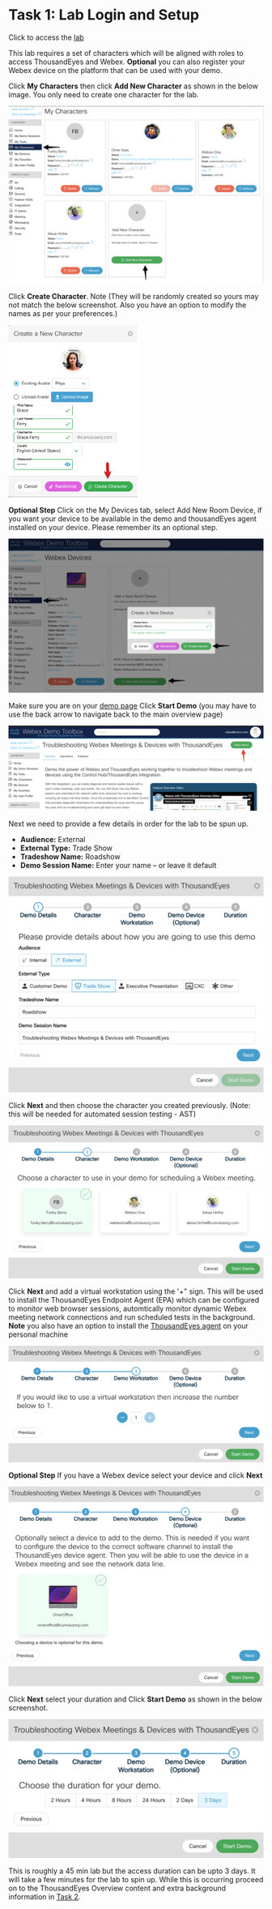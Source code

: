 # Task 1: Lab Login and Setup

Click to access the [lab](https://demotoolbox.cat-dcloud.com/)

<!-- Click **Explore** as shown in the screenshot below to begin your adventure with Hybrid Work monitoring using the ThousandEyes Endpoint Agent -->

<!-- ![dCloud eXpo Login Page](./assets/task1/dCloud-login-page.png) -->

<!-- * Enter your Email Address -->
<!-- * Click to Agree to the terms and conditions -->
<!-- * Click Continue -->

<!-- Click Launch to start the **Troubleshooting Webex Meetings with Thousandeyes - Instant Demo** lab -->

<!-- ![Launch dCloud Lab](./assets/task1/launch-dCloud-lab.png) -->

This lab requires a set of characters which will be aligned with roles to access ThousandEyes and Webex. **Optional** you can also register your Webex device on the platform that can be used with your demo.

Click **My Characters** then click **Add New Character** as shown in the below image. You only need to create one character for the lab.

![Demo Characters](./assets/task1/demo-characters.png)

Click **Create Character**.  Note (They will be randomly created so yours may not match the below screenshot. Also you have an option to modify the names as per your preferences.)

![Create Character](./assets/task1/create-character.png)

**Optional Step** Click on the My Devices tab, select Add New Room Device, if you want your device to be available in the demo and thousandEyes agent installed on your device. Please remember its an optional step.

![Create Devices](./assets/task1/demo-devices.png)

Make sure you are on your [demo page](https://demotoolbox.cat-dcloud.com/demo/demo-troubleshooting-with-webex-and-thousandeyes) Click **Start Demo** (you may have to use the back arrow to navigate back to the main overview page)

![Start Demo](./assets/task1/start-demo.png)

Next we need to provide a few details in order for the lab to be spun up.

* **Audience:** External
* **External Type:** Trade Show
* **Tradeshow Name:** Roadshow
* **Demo Session Name:** Enter your name – or leave it default

![Demo Details](./assets/task1/demo-details.png)

Click **Next** and then choose the character you created previously.
(Note: this will be needed for automated session testing - AST)

![Demo Webex Character](./assets/task1/demo-webex-character.png)

Click **Next** and add a virtual workstation using the '+" sign. This will be used to install the ThousandEyes Endpoint Agent (EPA) which can be configured to monitor web browser sessions, automtically monitor dynamic Webex meeting network connections and run scheduled tests in the background. **Note** you also have an option to install the [ThousandEyes agent](https://demotoolbox.cat-dcloud.com/demo/demo-troubleshooting-with-webex-and-thousandeyes#:~:text=DEMO%20DOWNLOADS%20AND%20LINKS) on your personal machine

![Demo Webex Character](./assets/task1/demo-vm.png)

**Optional Step**  If you have a Webex device select your device and click **Next** 

![Demo Webex Device](./assets/task1/add-device.png)

Click **Next** select your duration and Click **Start Demo** as shown in the below screenshot.

![Demo Webex Character](./assets/task1/start-demo2.png)

This is roughly a 45 min lab but the access duration can be upto 3 days. It will take a few minutes for the lab to spin up.
While this is occurring proceed on to the ThousandEyes Overview content and extra background information in [Task 2](./Task2.md).

